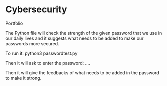 # Cybersecurity
Portfolio

The Python file will check the strength of the given password that we use in our daily lives and it suggests what needs to be added to make our passwords more secured.

To run it:
python3 passwordtest.py

Then it will ask to enter the password: ....

Then it will give the feedbacks of what needs to be added in the password to make it strong. 
